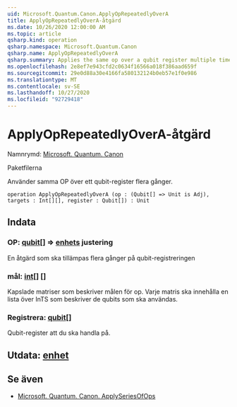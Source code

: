 ```yaml
---
uid: Microsoft.Quantum.Canon.ApplyOpRepeatedlyOverA
title: ApplyOpRepeatedlyOverA-åtgärd
ms.date: 10/26/2020 12:00:00 AM
ms.topic: article
qsharp.kind: operation
qsharp.namespace: Microsoft.Quantum.Canon
qsharp.name: ApplyOpRepeatedlyOverA
qsharp.summary: Applies the same op over a qubit register multiple times.
ms.openlocfilehash: 2e8ef7e943cfd2c0634f16566a018f386aad659f
ms.sourcegitcommit: 29e0d88a30e4166fa580132124b0eb57e1f0e986
ms.translationtype: MT
ms.contentlocale: sv-SE
ms.lasthandoff: 10/27/2020
ms.locfileid: "92729418"
---
```

# <a name="applyoprepeatedlyovera-operation"></a>ApplyOpRepeatedlyOverA-åtgärd

Namnrymd: [Microsoft. Quantum. Canon](xref:Microsoft.Quantum.Canon)

Paketfilerna [](https://nuget.org/packages/)


Använder samma OP över ett qubit-register flera gånger.

```qsharp
operation ApplyOpRepeatedlyOverA (op : (Qubit[] => Unit is Adj), targets : Int[][], register : Qubit[]) : Unit
```


## <a name="input"></a>Indata

### <a name="op--qubit--unit-adj"></a>OP: [qubit](xref:microsoft.quantum.lang-ref.qubit)[] => [enhets](xref:microsoft.quantum.lang-ref.unit) justering

En åtgärd som ska tillämpas flera gånger på qubit-registreringen


### <a name="targets--int"></a>mål: [int](xref:microsoft.quantum.lang-ref.int)[] []

Kapslade matriser som beskriver målen för op. Varje matris ska innehålla en lista över InTS som beskriver de qubits som ska användas.


### <a name="register--qubit"></a>Registrera: [qubit](xref:microsoft.quantum.lang-ref.qubit)[]

Qubit-register att du ska handla på.



## <a name="output--unit"></a>Utdata: [enhet](xref:microsoft.quantum.lang-ref.unit)



## <a name="see-also"></a>Se även

- [Microsoft. Quantum. Canon. ApplySeriesOfOps](xref:Microsoft.Quantum.Canon.ApplySeriesOfOps)